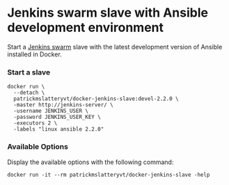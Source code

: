 Jenkins swarm slave with Ansible development environment
========================================================

Start a [Jenkins swarm](https://wiki.jenkins-ci.org/display/JENKINS/Swarm+Plugin) slave with the latest development version of Ansible installed in Docker.

### Start a slave

```
docker run \
  --detach \
  patrickmslatteryvt/docker-jenkins-slave:devel-2.2.0 \
  -master http://jenkins-server/ \
  -username JENKINS_USER \
  -password JENKINS_USER_KEY \
  -executors 2 \
  -labels "linux ansible 2.2.0"
```

### Available Options

Display the available options with the following command:

```
docker run -it --rm patrickmslatteryvt/docker-jenkins-slave -help
```
